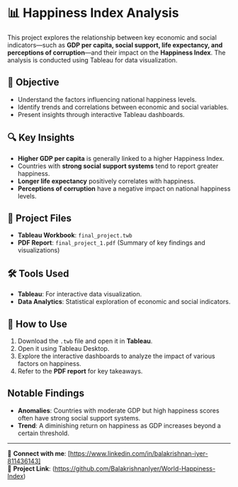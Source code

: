 # 📊 Happiness Index Analysis

This project explores the relationship between key economic and social indicators—such as **GDP per capita, social support, life expectancy, and perceptions of corruption**—and their impact on the **Happiness Index**. The analysis is conducted using Tableau for data visualization.

## 📌 Objective
- Understand the factors influencing national happiness levels.
- Identify trends and correlations between economic and social variables.
- Present insights through interactive Tableau dashboards.

## 🔍 Key Insights
- **Higher GDP per capita** is generally linked to a higher Happiness Index.
- Countries with **strong social support systems** tend to report greater happiness.
- **Longer life expectancy** positively correlates with happiness.
- **Perceptions of corruption** have a negative impact on national happiness levels.

## 📂 Project Files
- **Tableau Workbook**: `final_project.twb`
- **PDF Report**: `final_project_1.pdf` (Summary of key findings and visualizations)

## 🛠 Tools Used
- **Tableau**: For interactive data visualization.
- **Data Analytics**: Statistical exploration of economic and social indicators.

## 🚀 How to Use
1. Download the `.twb` file and open it in **Tableau**.
2. Open it using Tableau Desktop.
3. Explore the interactive dashboards to analyze the impact of various factors on happiness.
4. Refer to the **PDF report** for key takeaways.

## Notable Findings

- **Anomalies**: Countries with moderate GDP but high happiness scores often have strong social support systems.
- **Trend**: A diminishing return on happiness as GDP increases beyond a certain threshold.

---

📢 **Connect with me**: [https://www.linkedin.com/in/balakrishnan-iyer-811436143]  
🔗 **Project Link**: (https://github.com/BalakrishnanIyer/World-Happiness-Index)

<!--
**BalakrishnanIyer/BalakrishnanIyer** is a ✨ _special_ ✨ repository because its `README.md` (this file) appears on your GitHub profile.
